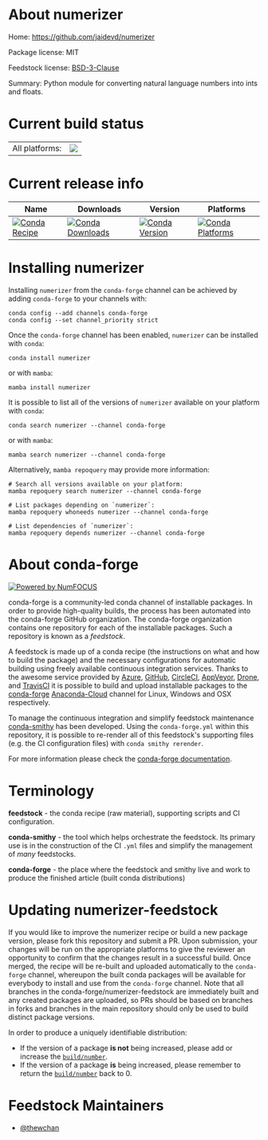 About numerizer
===============

Home: https://github.com/jaidevd/numerizer

Package license: MIT

Feedstock license: [BSD-3-Clause](https://github.com/conda-forge/numerizer-feedstock/blob/main/LICENSE.txt)

Summary: Python module for converting natural language numbers into ints and floats.

Current build status
====================


<table><tr><td>All platforms:</td>
    <td>
      <a href="https://dev.azure.com/conda-forge/feedstock-builds/_build/latest?definitionId=16889&branchName=main">
        <img src="https://dev.azure.com/conda-forge/feedstock-builds/_apis/build/status/numerizer-feedstock?branchName=main">
      </a>
    </td>
  </tr>
</table>

Current release info
====================

| Name | Downloads | Version | Platforms |
| --- | --- | --- | --- |
| [![Conda Recipe](https://img.shields.io/badge/recipe-numerizer-green.svg)](https://anaconda.org/conda-forge/numerizer) | [![Conda Downloads](https://img.shields.io/conda/dn/conda-forge/numerizer.svg)](https://anaconda.org/conda-forge/numerizer) | [![Conda Version](https://img.shields.io/conda/vn/conda-forge/numerizer.svg)](https://anaconda.org/conda-forge/numerizer) | [![Conda Platforms](https://img.shields.io/conda/pn/conda-forge/numerizer.svg)](https://anaconda.org/conda-forge/numerizer) |

Installing numerizer
====================

Installing `numerizer` from the `conda-forge` channel can be achieved by adding `conda-forge` to your channels with:

```
conda config --add channels conda-forge
conda config --set channel_priority strict
```

Once the `conda-forge` channel has been enabled, `numerizer` can be installed with `conda`:

```
conda install numerizer
```

or with `mamba`:

```
mamba install numerizer
```

It is possible to list all of the versions of `numerizer` available on your platform with `conda`:

```
conda search numerizer --channel conda-forge
```

or with `mamba`:

```
mamba search numerizer --channel conda-forge
```

Alternatively, `mamba repoquery` may provide more information:

```
# Search all versions available on your platform:
mamba repoquery search numerizer --channel conda-forge

# List packages depending on `numerizer`:
mamba repoquery whoneeds numerizer --channel conda-forge

# List dependencies of `numerizer`:
mamba repoquery depends numerizer --channel conda-forge
```


About conda-forge
=================

[![Powered by
NumFOCUS](https://img.shields.io/badge/powered%20by-NumFOCUS-orange.svg?style=flat&colorA=E1523D&colorB=007D8A)](https://numfocus.org)

conda-forge is a community-led conda channel of installable packages.
In order to provide high-quality builds, the process has been automated into the
conda-forge GitHub organization. The conda-forge organization contains one repository
for each of the installable packages. Such a repository is known as a *feedstock*.

A feedstock is made up of a conda recipe (the instructions on what and how to build
the package) and the necessary configurations for automatic building using freely
available continuous integration services. Thanks to the awesome service provided by
[Azure](https://azure.microsoft.com/en-us/services/devops/), [GitHub](https://github.com/),
[CircleCI](https://circleci.com/), [AppVeyor](https://www.appveyor.com/),
[Drone](https://cloud.drone.io/welcome), and [TravisCI](https://travis-ci.com/)
it is possible to build and upload installable packages to the
[conda-forge](https://anaconda.org/conda-forge) [Anaconda-Cloud](https://anaconda.org/)
channel for Linux, Windows and OSX respectively.

To manage the continuous integration and simplify feedstock maintenance
[conda-smithy](https://github.com/conda-forge/conda-smithy) has been developed.
Using the ``conda-forge.yml`` within this repository, it is possible to re-render all of
this feedstock's supporting files (e.g. the CI configuration files) with ``conda smithy rerender``.

For more information please check the [conda-forge documentation](https://conda-forge.org/docs/).

Terminology
===========

**feedstock** - the conda recipe (raw material), supporting scripts and CI configuration.

**conda-smithy** - the tool which helps orchestrate the feedstock.
                   Its primary use is in the construction of the CI ``.yml`` files
                   and simplify the management of *many* feedstocks.

**conda-forge** - the place where the feedstock and smithy live and work to
                  produce the finished article (built conda distributions)


Updating numerizer-feedstock
============================

If you would like to improve the numerizer recipe or build a new
package version, please fork this repository and submit a PR. Upon submission,
your changes will be run on the appropriate platforms to give the reviewer an
opportunity to confirm that the changes result in a successful build. Once
merged, the recipe will be re-built and uploaded automatically to the
`conda-forge` channel, whereupon the built conda packages will be available for
everybody to install and use from the `conda-forge` channel.
Note that all branches in the conda-forge/numerizer-feedstock are
immediately built and any created packages are uploaded, so PRs should be based
on branches in forks and branches in the main repository should only be used to
build distinct package versions.

In order to produce a uniquely identifiable distribution:
 * If the version of a package **is not** being increased, please add or increase
   the [``build/number``](https://docs.conda.io/projects/conda-build/en/latest/resources/define-metadata.html#build-number-and-string).
 * If the version of a package **is** being increased, please remember to return
   the [``build/number``](https://docs.conda.io/projects/conda-build/en/latest/resources/define-metadata.html#build-number-and-string)
   back to 0.

Feedstock Maintainers
=====================

* [@thewchan](https://github.com/thewchan/)

